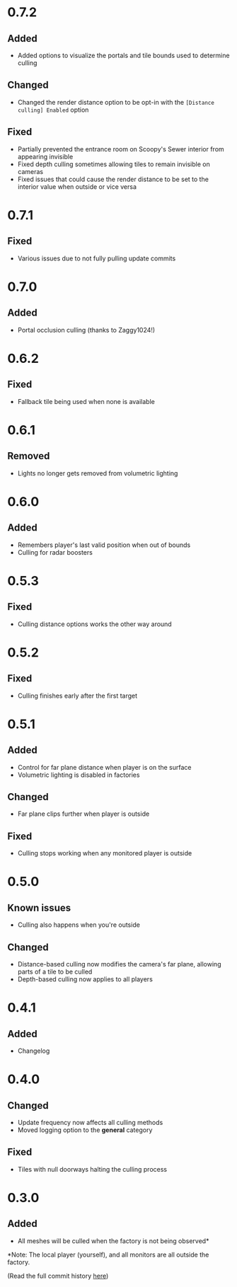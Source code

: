 # 0.7.2

## Added

- Added options to visualize the portals and tile bounds used to determine culling

## Changed

- Changed the render distance option to be opt-in with the `[Distance culling] Enabled` option

## Fixed

- Partially prevented the entrance room on Scoopy's Sewer interior from appearing invisible
- Fixed depth culling sometimes allowing tiles to remain invisible on cameras
- Fixed issues that could cause the render distance to be set to the interior value when outside or vice versa

# 0.7.1

## Fixed

- Various issues due to not fully pulling update commits

# 0.7.0

## Added

- Portal occlusion culling (thanks to Zaggy1024!)

# 0.6.2

## Fixed

- Fallback tile being used when none is available

# 0.6.1

## Removed

- Lights no longer gets removed from volumetric lighting

# 0.6.0

## Added

- Remembers player's last valid position when out of bounds
- Culling for radar boosters

# 0.5.3

## Fixed

- Culling distance options works the other way around

# 0.5.2

## Fixed

- Culling finishes early after the first target

# 0.5.1

## Added

- Control for far plane distance when player is on the surface
- Volumetric lighting is disabled in factories

## Changed

- Far plane clips further when player is outside

## Fixed

- Culling stops working when any monitored player is outside

# 0.5.0

## Known issues

- Culling also happens when you're outside

## Changed

- Distance-based culling now modifies the camera's far plane, allowing parts of a tile to be culled
- Depth-based culling now applies to all players

# 0.4.1

## Added

- Changelog

# 0.4.0

## Changed

- Update frequency now affects all culling methods
- Moved logging option to the **general** category

## Fixed

- Tiles with null doorways halting the culling process

# 0.3.0

## Added

- All meshes will be culled when the factory is not being observed*

*Note: The local player (yourself), and all monitors are all outside the factory.

(Read the full commit history [here](https://github.com/2394425147/LC_CullFactory/commits/master/))
